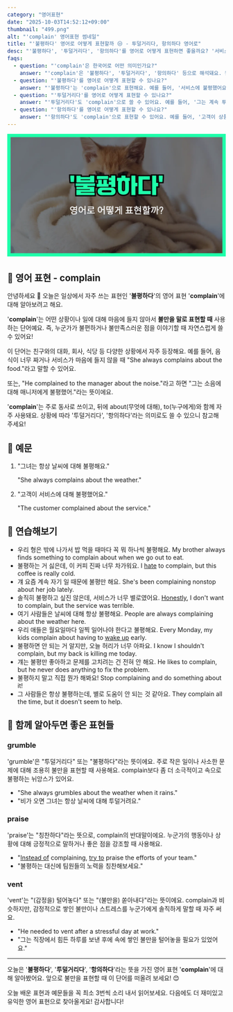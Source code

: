 ```yaml
---
category: "영어표현"
date: "2025-10-03T14:52:12+09:00"
thumbnail: "499.png"
alt: "'complain' 영어표현 썸네일"
title: "'불평하다' 영어로 어떻게 표현할까 😒 - 투덜거리다, 항의하다 영어로"
desc: "'불평하다', '투덜거리다', '항의하다'를 영어로 어떻게 표현하면 좋을까요? '서비스에 불평했어요.', '계속 투덜거려요.' 등을 영어로 표현하는 법을 배워봅시다. 다양한 예문을 통해서 연습하고 본인의 표현으로 만들어 보세요."
faqs: 
  - question: "'complain'은 한국어로 어떤 의미인가요?"
    answer: "'complain'은 '불평하다', '투덜거리다', '항의하다' 등으로 해석돼요. 뭔가 마음에 들지 않아서 말로 표현할 때 쓰는 단어예요."
  - question: "'불평하다'를 영어로 어떻게 표현할 수 있나요?"
    answer: "'불평하다'는 'complain'으로 표현해요. 예를 들어, '서비스에 불평했어요.'는 'I complained about the service.'라고 해요."
  - question: "'투덜거리다'를 영어로 어떻게 표현할 수 있나요?"
    answer: "'투덜거리다'도 'complain'으로 쓸 수 있어요. 예를 들어, '그는 계속 투덜거려요.'는 'He keeps complaining.'이라고 해요."
  - question: "'항의하다'를 영어로 어떻게 표현할 수 있나요?"
    answer: "'항의하다'도 'complain'으로 표현할 수 있어요. 예를 들어, '고객이 상품에 대해 항의했어요.'는 'The customer complained about the product.'라고 해요."
---
```


!['complain' 영어표현](./499.png)

## 🌟 영어 표현 - complain

안녕하세요 👋 오늘은 일상에서 자주 쓰는 표현인 '**불평하다**'의 영어 표현 '**complain**'에 대해 알아보려고 해요.

'**complain**'는 어떤 상황이나 일에 대해 마음에 들지 않아서 **불만을 말로 표현할 때** 사용하는 단어예요. 즉, 누군가가 불편하거나 불만족스러운 점을 이야기할 때 자연스럽게 쓸 수 있어요!

이 단어는 친구와의 대화, 회사, 식당 등 다양한 상황에서 자주 등장해요. 예를 들어, 음식이 너무 짜거나 서비스가 마음에 들지 않을 때 "She always complains about the food."라고 말할 수 있어요.

또는, "He complained to the manager about the noise."라고 하면 "그는 소음에 대해 매니저에게 불평했어."라는 뜻이에요.

'**complain**'는 주로 동사로 쓰이고, 뒤에 about(무엇에 대해), to(누구에게)와 함께 자주 사용돼요. 상황에 따라 '투덜거리다', '항의하다'라는 의미로도 쓸 수 있으니 참고해 주세요!

## 📖 예문

1. "그녀는 항상 날씨에 대해 불평해요."

   "She always complains about the weather."

2. "고객이 서비스에 대해 불평했어요."

   "The customer complained about the service."



## 💬 연습해보기

<ul data-interactive-list>

  <li data-interactive-item>
    <span data-toggler>우리 형은 밖에 나가서 밥 먹을 때마다 꼭 뭐 하나씩 불평해요.</span>
    <span data-answer>My brother always finds something to complain about when we go out to eat.</span>
  </li>

  <li data-interactive-item>
    <span data-toggler>불평하는 거 싫은데, 이 커피 진짜 너무 차가워요.</span>
    <span data-answer>I <a href="/blog/in-english/392.hate/">hate</a> to complain, but this coffee is really cold.</span>
  </li>

  <li data-interactive-item>
    <span data-toggler>걔 요즘 계속 자기 일 때문에 불평만 해요.</span>
    <span data-answer>She's been complaining nonstop about her job lately.</span>
  </li>

  <li data-interactive-item>
    <span data-toggler>솔직히 불평하고 싶진 않은데, 서비스가 너무 별로였어요.</span>
    <span data-answer><a href="/blog/in-english/336.honestly/">Honestly</a>, I don't want to complain, but the service was terrible.</span>
  </li>

  <li data-interactive-item>
    <span data-toggler>여기 사람들은 날씨에 대해 항상 불평해요.</span>
    <span data-answer>People are always complaining about the weather here.</span>
  </li>

  <li data-interactive-item>
    <span data-toggler>우리 애들은 월요일마다 일찍 일어나야 한다고 불평해요.</span>
    <span data-answer>Every Monday, my kids complain about having to <a href="/blog/in-english/300.wake-up/">wake up</a> early.</span>
  </li>

  <li data-interactive-item>
    <span data-toggler>불평하면 안 되는 거 알지만, 오늘 허리가 너무 아파요.</span>
    <span data-answer>I know I shouldn't complain, but my back is killing me today.</span>
  </li>

  <li data-interactive-item>
    <span data-toggler>걔는 불평만 좋아하고 문제를 고치려는 건 전혀 안 해요.</span>
    <span data-answer>He likes to complain, but he never does anything to fix the problem.</span>
  </li>

  <li data-interactive-item>
    <span data-toggler>불평하지 말고 직접 뭔가 해봐요!</span>
    <span data-answer>Stop complaining and do something about it!</span>
  </li>

  <li data-interactive-item>
    <span data-toggler>그 사람들은 항상 불평하는데, 별로 도움이 안 되는 것 같아요.</span>
    <span data-answer>They complain all the time, but it doesn't seem to help.</span>
  </li>

</ul>

## 🤝 함께 알아두면 좋은 표현들

### grumble

'grumble'은 "투덜거리다" 또는 "불평하다"라는 뜻이에요. 주로 작은 일이나 사소한 문제에 대해 조용히 불만을 표현할 때 사용해요. complain보다 좀 더 소극적이고 속으로 불평하는 뉘앙스가 있어요.

- "She always grumbles about the weather when it rains."
- "비가 오면 그녀는 항상 날씨에 대해 투덜거려요."

### praise

'praise'는 "칭찬하다"라는 뜻으로, complain의 반대말이에요. 누군가의 행동이나 상황에 대해 긍정적으로 말하거나 좋은 점을 강조할 때 사용해요.

- "[Instead of](/blog/in-english/169.instead-of/) complaining, [try to](/blog/in-english/117.try-to/) praise the efforts of your team."
- "불평하는 대신에 팀원들의 노력을 칭찬해보세요."

### vent

'vent'는 "(감정을) 털어놓다" 또는 "(불만을) 쏟아내다"라는 뜻이에요. complain과 비슷하지만, 감정적으로 쌓인 불만이나 스트레스를 누군가에게 솔직하게 말할 때 자주 써요.

- "He needed to vent after a stressful day at work."
- "그는 직장에서 힘든 하루를 보낸 후에 속에 쌓인 불만을 털어놓을 필요가 있었어요."

---

오늘은 '**불평하다**', '**투덜거리다**', '**항의하다**'라는 뜻을 가진 영어 표현 '**complain**'에 대해 알아봤어요. 앞으로 불만을 표현할 때 이 단어를 떠올려 보세요! 😊

오늘 배운 표현과 예문들을 꼭 최소 3번씩 소리 내서 읽어보세요. 다음에도 더 재미있고 유익한 영어 표현으로 찾아올게요! 감사합니다!

